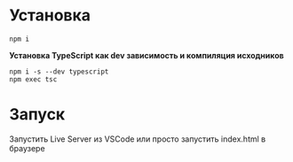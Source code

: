 # Установка
```
npm i
```
**Установка TypeScript как dev зависимость и компиляция исходников**
```
npm i -s --dev typescript
npm exec tsc
```

# Запуск
Запустить Live Server из VSCode или просто запустить index.html в браузере
